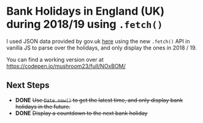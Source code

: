 # Bank Holidays in England (UK) during 2018/19 using `.fetch()`

I used JSON data provided by gov.uk [here](https://www.gov.uk/bank-holidays.json) using the new `.fetch()` API in vanilla JS to parse over the holidays, and only display the ones in 2018 / 19.

You can find a working version over at https://codepen.io/mushroom23/full/NOxBOM/

## Next Steps

- **DONE** ~~Use `Date.now()` to get the latest time, and only display bank holidays in the future.~~
- **DONE** ~~Display a countdown to the next bank holiday~~



